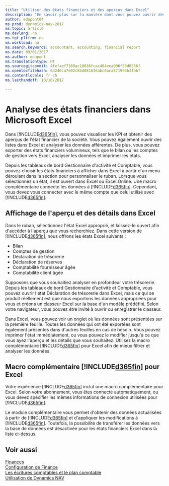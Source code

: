 ```yaml
---
title: "Utiliser des états financiers et des aperçus dans Excel"
description: "En savoir plus sur la manière dont vous pouvez ouvrir des états financiers dans Microsoft Excel à partir de Dynamics NAV pour une meilleure analyse."
author: edupont04
ms.prod: dynamics-nav-2017
ms.topic: article
ms.devlang: na
ms.tgt_pltfrm: na
ms.workload: na
ms.search.keywords: accountant, accounting, financial report
ms.date: 09/01/2017
ms.author: edupont
ms.translationtype: HT
ms.sourcegitcommit: 4fefaef7380ac10836fcac404eea006f55d8556f
ms.openlocfilehash: 6d246ca7e02c8bd081636abc6aca871993b3fbbf
ms.contentlocale: fr-ch
ms.lasthandoff: 10/16/2017

---
```

# <a name="analyzing-financial-statements-in-microsoft-excel"></a>Analyse des états financiers dans Microsoft Excel
Dans [!INCLUDE[d365fin](includes/d365fin_md.md)], vous pouvez visualiser les KPI et obtenir des aperçus de l'état financier de la société. Vous pouvez également ouvrir des listes dans Excel et analyser les données afférentes. De plus, vous pouvez exporter des états financiers volumineux, tels que le bilan ou les comptes de gestion vers Excel, analyser les données et imprimer les états.  

Depuis les tableaux de bord Gestionnaire d'activité et Comptable, vous pouvez choisir les états financiers à afficher dans Excel à partir d'un menu déroulant dans la section pour personnaliser le ruban. Lorsque vous sélectionnez un état, il est ouvert dans Excel ou Excel Online. Une macro complémentaire connecte les données à [!INCLUDE[d365fin](includes/d365fin_md.md)]. Cependant, vous devez vous connecter avec le même compte que celui utilisé avec [!INCLUDE[d365fin](includes/d365fin_md.md)].  

## <a name="getting-the-overview-and-the-details-in-excel"></a>Affichage de l'aperçu et des détails dans Excel
Dans le ruban, sélectionnez l'état Excel approprié, et laissez-le ouvert afin d'accéder à l'aperçu que vous recherchiez. Dans cette version de [!INCLUDE[d365fin](includes/d365fin_md.md)], nous offrons les états Excel suivants :

- Bilan  
- Comptes de gestion  
- Déclaration de trésorerie  
- Déclaration de réserves  
- Comptabilité fournisseur âgée  
- Comptabilité client âgée  

Supposons que vous souhaitiez analyser en profondeur votre trésorerie. Depuis les tableaux de bord Gestionnaire d'activité et Comptable, vous pouvez ouvrir l'état Déclaration de trésorerie dans Excel, mais ce qui se produit réellement est que nous exportons les données appropriées pour vous et créons un classeur Excel sur la base d'un modèle prédéfini. Selon votre navigateur, vous pouvez être invité à ouvrir ou enregistrer le classeur.  

Dans Excel, vous pouvez voir un onglet où les données sont présentées sur la première feuille. Toutes les données qui ont été exportées sont également présentes dans d'autres feuilles en cas de besoin. Vous pouvez imprimer l'état immédiatement, ou vous pouvez le modifier jusqu'à ce que vous ayez l'aperçu et les détails que vous souhaitez. Utilisez la macro complémentaire [!INCLUDE[d365fin](includes/d365fin_md.md)] pour Excel afin de mieux filtrer et analyser les données.  

## <a name="the-included365finincludesd365finmdmd-excel-add-in"></a>Macro complémentaire [!INCLUDE[d365fin](includes/d365fin_md.md)] pour Excel
Votre expérience [!INCLUDE[d365fin](includes/d365fin_md.md)] inclut une macro complémentaire pour Excel. Selon votre abonnement, vous êtes connecté automatiquement, ou vous devez spécifier les mêmes informations de connexion utilisées pour [!INCLUDE[d365fin](includes/d365fin_md.md)].  

Le module complémentaire vous permet d'obtenir des données actualisées à partir de [!INCLUDE[d365fin](includes/d365fin_md.md)] et d'appliquer les modifications à [!INCLUDE[d365fin](includes/d365fin_md.md)]. Toutefois, la possibilité de transférer les données vers la base de données est désactivée pour les états financiers Excel dans la liste ci-dessus.  

## <a name="see-also"></a>Voir aussi
[Finances](finance.md)  
[Configuration de Finance](finance-setup-finance.md)  
[Les écritures comptables et le plan comptable](finance-general-ledger.md)  
[Utilisation de Dynamics NAV](ui-work-product.md)  

